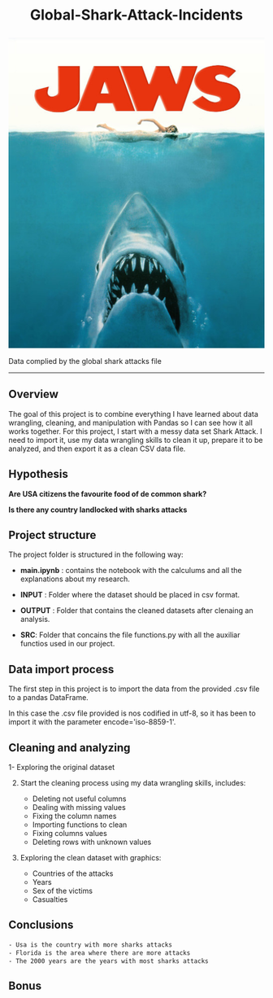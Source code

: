 # <p align="center"> Global-Shark-Attack-Incidents


  <img  src="https://github.com/Juliopdata/Global-Shark-Attack-Incidents/blob/master/SRC/JAWS-poster.jpg">


Data complied by the global shark attacks file</p>


---

## Overview

The goal of this project is to combine everything I have learned about data wrangling, cleaning, and manipulation with Pandas so I can see how it all works together. For this project, I start with a messy data set Shark Attack. I need to import it, use my data wrangling skills to clean it up, prepare it to be analyzed, and then export it as a clean CSV data file.

## Hypothesis

**Are USA citizens the favourite food of de common shark?**

**Is there any country landlocked with sharks attacks**

## Project structure

The project folder is structured in the following way:

* __main.ipynb__ : contains the notebook with the calculums and all the explanations about my research.

* __INPUT__ : Folder where the dataset should be placed in csv format.

* __OUTPUT__ : Folder that contains the cleaned datasets after clenaing an analysis.

* __SRC__: Folder that concains the file functions.py with all the auxiliar functios used in our project.

## Data import process

The first step in this project is to import the data from the provided .csv file to a pandas DataFrame.

In this case the .csv file provided is nos codified in utf-8, so it has been to import it with the parameter encode='iso-8859-1'.

## Cleaning and analyzing

1- Exploring the original dataset

2. Start the cleaning process using my data wrangling skills, includes:
    - Deleting not useful columns
    - Dealing with missing values 
    - Fixing the column names 
    - Importing functions to clean
    - Fixing columns values
    - Deleting rows with unknown values

3. Exploring the clean dataset with graphics:
    - Countries of the attacks
    - Years
    - Sex of the victims
    - Casualties




## Conclusions

    - Usa is the country with more sharks attacks
    - Florida is the area where there are more attacks
    - The 2000 years are the years with most sharks attacks
    

## Bonus



